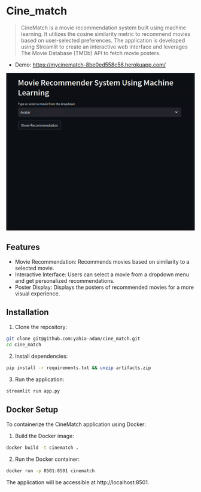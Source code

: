 # Cine_match

> CineMatch is a movie recommendation system built using machine learning. It utilizes the cosine similarity metric to recommend movies based on user-selected preferences. The application is developed using Streamlit to create an interactive web interface and leverages The Movie Database (TMDb) API to fetch movie posters.

- Demo: https://mycinematch-8be0ed558c56.herokuapp.com/

![alt text](assets/demo.gif)

## Features
- Movie Recommendation: Recommends movies based on similarity to a selected movie.
- Interactive Interface: Users can select a movie from a dropdown menu and get personalized recommendations.
- Poster Display: Displays the posters of recommended movies for a more visual experience.

## Installation

1. Clone the repository:

```bash
git clone git@github.com:yahia-adam/cine_match.git
cd cine_match
```
2. Install dependencies:

```bash
pip install -r requirements.txt && unzip artifacts.zip
```
3. Run the application:

```bash
streamlit run app.py
```

## Docker Setup
To containerize the CineMatch application using Docker:

1. Build the Docker image:

```bash
docker build -t cinematch .
```

2. Run the Docker container:
```bash
docker run -p 8501:8501 cinematch
```
The application will be accessible at http://localhost:8501.

